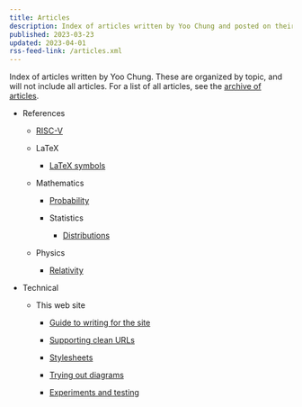 ```yaml
---
title: Articles
description: Index of articles written by Yoo Chung and posted on their personal web site.
published: 2023-03-23
updated: 2023-04-01
rss-feed-link: /articles.xml
---
```


Index of articles written by Yoo Chung.
These are organized by topic, and will not include all articles.
For a list of all articles, see the [archive of articles](/article/archive).

*   References

    *   [RISC-V](/article/reference/hardware/riscv/)

    *   LaTeX

        *   [LaTeX symbols](/article/reference/latex/symbols)

    *   Mathematics

        *   [Probability](/article/reference/math/probability)

        *   Statistics
        
            *   [Distributions](/article/reference/math/statistics/distributions)

    *   Physics
    
        *   [Relativity](/article/reference/physics/relativity/)

*   Technical

    *   This web site

        *   [Guide to writing for the site](/article/technical/website/guide)

        *   [Supporting clean URLs](/article/technical/website/extensionless)

        *   [Stylesheets](/article/technical/website/styles/)

        *   [Trying out diagrams](/article/technical/website/diagrams/trying-out)

        *   [Experiments and testing](/article/technical/website/experiments/)

